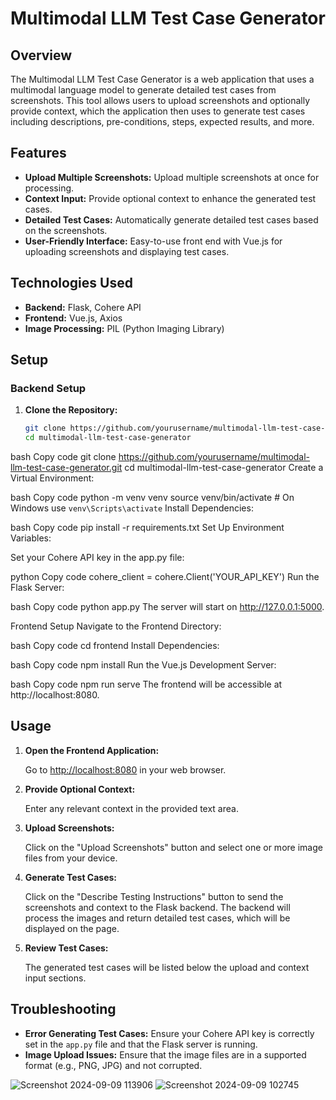 # Multimodal LLM Test Case Generator

## **Overview**

The Multimodal LLM Test Case Generator is a web application that uses a multimodal language model to generate detailed test cases from screenshots. This tool allows users to upload screenshots and optionally provide context, which the application then uses to generate test cases including descriptions, pre-conditions, steps, expected results, and more.

## **Features**

- **Upload Multiple Screenshots:** Upload multiple screenshots at once for processing.
- **Context Input:** Provide optional context to enhance the generated test cases.
- **Detailed Test Cases:** Automatically generate detailed test cases based on the screenshots.
- **User-Friendly Interface:** Easy-to-use front end with Vue.js for uploading screenshots and displaying test cases.

## **Technologies Used**

- **Backend:** Flask, Cohere API
- **Frontend:** Vue.js, Axios
- **Image Processing:** PIL (Python Imaging Library)

## **Setup**

### **Backend Setup**

1. **Clone the Repository:**

   ```bash
   git clone https://github.com/yourusername/multimodal-llm-test-case-generator.git
   cd multimodal-llm-test-case-generator

bash
Copy code
git clone https://github.com/yourusername/multimodal-llm-test-case-generator.git
cd multimodal-llm-test-case-generator
Create a Virtual Environment:

bash
Copy code
python -m venv venv
source venv/bin/activate  # On Windows use `venv\Scripts\activate`
Install Dependencies:

bash
Copy code
pip install -r requirements.txt
Set Up Environment Variables:

Set your Cohere API key in the app.py file:

python
Copy code
cohere_client = cohere.Client('YOUR_API_KEY')
Run the Flask Server:

bash
Copy code
python app.py
The server will start on http://127.0.0.1:5000.

Frontend Setup
Navigate to the Frontend Directory:

bash
Copy code
cd frontend
Install Dependencies:

bash
Copy code
npm install
Run the Vue.js Development Server:

bash
Copy code
npm run serve
The frontend will be accessible at http://localhost:8080.

## **Usage**

1. **Open the Frontend Application:**

   Go to [http://localhost:8080](http://localhost:8080) in your web browser.

2. **Provide Optional Context:**

   Enter any relevant context in the provided text area.

3. **Upload Screenshots:**

   Click on the "Upload Screenshots" button and select one or more image files from your device.

4. **Generate Test Cases:**

   Click on the "Describe Testing Instructions" button to send the screenshots and context to the Flask backend. The backend will process the images and return detailed test cases, which will be displayed on the page.

5. **Review Test Cases:**

   The generated test cases will be listed below the upload and context input sections.

## **Troubleshooting**

- **Error Generating Test Cases:** Ensure your Cohere API key is correctly set in the `app.py` file and that the Flask server is running.
- **Image Upload Issues:** Ensure that the image files are in a supported format (e.g., PNG, JPG) and not corrupted.

![Screenshot 2024-09-09 113906](https://github.com/user-attachments/assets/28411303-9fe5-44d8-b82b-3020c3c8e928)
![Screenshot 2024-09-09 102745](https://github.com/user-attachments/assets/ab598786-482d-411b-9837-01c8633c1511)


